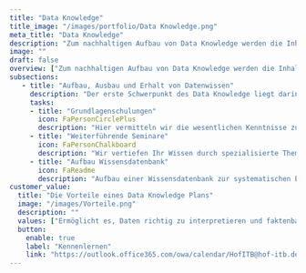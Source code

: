 ```yaml
---
title: "Data Knowledge"
title_image: "/images/portfolio/Data Knowledge.png"
meta_title: "Data Knowledge"
description: "Zum nachhaltigen Aufbau von Data Knowledge werden die Inhalte von Seminaren und Workshops gezielt auf das Vorwissen und die spezifischen Bedürfnisse der Teilnehmer abgestimmt."
image: ""
draft: false
overview: ["Zum nachhaltigen Aufbau von Data Knowledge werden die Inhalte von Seminaren und Workshops gezielt auf das Vorwissen und die spezifischen Bedürfnisse der Teilnehmer abgestimmt. Durch praxisnahe Übungen und reale Beispiele wird das Gelernte direkt anwendbar und der Bezug zur täglichen Arbeit gestärkt​", "Langfristige Pläne zur kontinuierlichen Schulung und regelmäßige Auffrischungskurse stellen sicher, dass das erworbene Wissen aktuell bleibt und stetig weiterentwickelt wird, was zu einem nachhaltigen Lernerfolg führt", "Durch den Aufbau einer Wissensdatenbank (Knowledge Management) bleiben Wissen und Fachkenntnisse erhalten und zugänglich, auch wenn Mitarbeiter das Unternehmen verlassen"]
subsections: 
   - title: "Aufbau, Ausbau und Erhalt von Datenwissen​"
     description: "Der erste Schwerpunkt des Data Knowledge liegt darin, ein grundlegendes Verständnis zu Datenthemen zu schaffen. Darauf aufbauend bieten sich weiterführende Workshops an, die sich mit speziellen Themen, Tools oder Konzepten auseinandersetzen, um zielgerichtet Wissen in unternehmensrelevanten Bereichen aufzubauen.​ Der zweite Schwerpunkt liegt im Aufbau einer für alle Stakeholder zugänglichen Wissensdatenbank. Diese enthält Informationen zu unternehmensspezifischen Datenbanken, KPIs, Reports u.v.m.​ Somit ist nach dem Aufbau von Fachwissen und der stetigen Weiterbildung gewährleistet, dass dieses Wissen nicht mehr verloren geht.​"
     tasks: 
     - title: "Grundlagenschulungen​"
       icon: FaPersonCirclePlus
       description: "​Hier vermitteln wir die wesentlichen Kenntnisse zum Thema „Daten“ einschließlich grundlegender Konzepte, und relevanter Werkzeuge, um eine solide Basis für weiterführendes Wissen zu schaffen" 
     - title: "Weiterführende Seminare​​"
       icon: FaPersonChalkboard
       description: "Wir vertiefen Ihr Wissen durch spezialisierte Themen, fortgeschrittene Techniken und Tools sowie komplexere Anwendungen, um Expertenkenntnisse und -fähigkeiten in einem bestimmten Bereich aufzubauen​"  
     - title: "Aufbau Wissensdatenbank"
       icon: FaReadme
       description: "Aufbau einer Wissensdatenbank zur systematischen Erfassung, Organisation und Strukturierung von Informationen und Wissen, um einen zentralen Zugriffspunkt für Data Knowledge zu schaffen"  
customer_value:
  title: "Die Vorteile eines Data Knowledge Plans"
  image: "/images/Vorteile.png"
  description: ""
  values: ["Ermöglicht es, Daten richtig zu interpretieren und faktenbasierte Entscheidungen schneller zu treffen", "Datengeschulte Mitarbeiter erkennen Trends schneller und kommunizieren Daten klarer, was Innovation und Zusammenarbeit fördert", "Wichtiges Wissen bleibt erhalten und zugänglich, auch wenn Mitarbeiter das Unternehmen verlassen", "Data Knowledge erleichtert den Wissensaustausch zwischen Teams und Abteilungen."]  
  button:
    enable: true
    label: "Kennenlernen"
    link: "https://outlook.office365.com/owa/calendar/HofITB@hof-itb.de/bookings/"  
---
```

